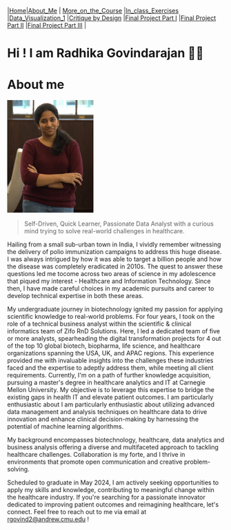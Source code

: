 |[Home](https://radhikag1604.github.io/Telling_Stories_With_Data/)|[About_Me](https://radhikag1604.github.io/Telling_Stories_With_Data/About_Me.html) | [More_on_the_Course](https://radhikag1604.github.io/Telling_Stories_With_Data/More_on_the_Course.html) |[In_class_Exercises](https://radhikag1604.github.io/Telling_Stories_With_Data/In_class_Exercises.html) |[Data_Visualization_1](https://radhikag1604.github.io/Telling_Stories_With_Data/Data_Visualization_1.html) |[Critique by Design](https://radhikag1604.github.io/Telling_Stories_With_Data/critique-by-design.html) |[Final Project Part I](https://radhikag1604.github.io/Telling_Stories_With_Data/final-project-part-one.html) |[Final Project Part II](https://radhikag1604.github.io/Telling_Stories_With_Data/final-project-part-two.html) |[Final Project Part III](https://radhikag1604.github.io/Telling_Stories_With_Data/final-project-part-three.html) |

# Hi ! I am Radhika Govindarajan 🙂👋

# About me

<img src="MyPicture.jpg" width="200"/>

> Self-Driven, Quick Learner, Passionate Data Analyst with a curious mind trying to solve real-world challenges in healthcare.

Hailing from a small sub-urban town in India, I vividly remember witnessing the delivery of polio  immunization campaigns to address this huge disease. I was always intrigued by how it was able to target a billion people and how the disease was completely eradicated in 2010s. The quest to answer 
these questions led me tocome across two areas of science in my adolescence that piqued my interest - Healthcare and Information Technology. Since then, I have made careful choices in my academic pursuits and career to develop technical expertise in both these areas.                          

My undergraduate journey in biotechnology ignited my passion for applying scientific knowledge to real-world problems. For four years, I took on the role of a technical business analyst within the scientific & clinical informatics team of Zifo RnD Solutions. Here, I led a dedicated team of five or more analysts, spearheading the digital transformation projects for 4 out of the top 10 global biotech, biopharma, life science, and healthcare organizations spanning the USA, UK, and APAC regions. This experience provided me with invaluable insights into the challenges these industries faced and the expertise to adeptly address them, while meeting all client requirements. Currently, I'm on a path of further knowledge acquisition, pursuing a master's degree in healthcare analytics and IT at Carnegie Mellon University. My objective is to leverage this expertise to bridge the existing gaps in health IT and elevate patient outcomes. I am particularly enthusiastic about I am particularly enthusiastic about utilizing advanced data management and analysis techniques on healthcare data to drive innovation and enhance clinical decision-making by harnessing the potential of machine learning algorithms.

My background encompasses biotechnology, healthcare, data analytics and business analysis offering a diverse and multifaceted approach to tackling healthcare challenges. Collaboration is my forte, and I thrive in environments that promote open communication and creative problem-solving.

Scheduled to graduate in May 2024, I am actively seeking opportunities to apply my skills and knowledge, contributing to meaningful change within the healthcare industry. If you're searching for a passionate innovator dedicated to improving patient outcomes and reimagining healthcare, let's connect. Feel free to reach out to me via email at rgovind2@andrew.cmu.edu !
